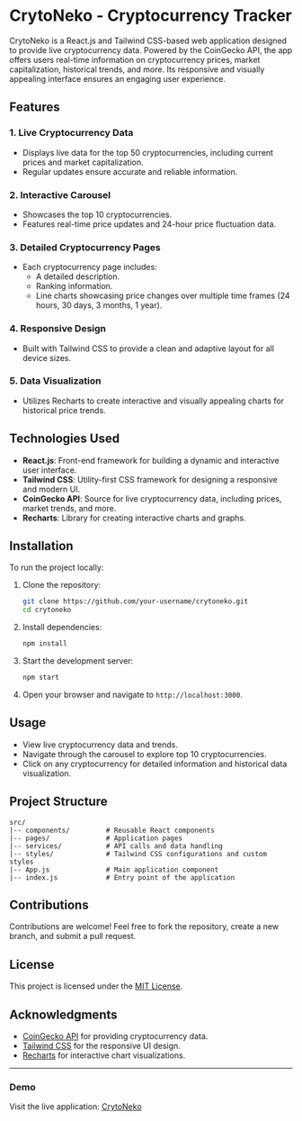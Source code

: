 # CrytoNeko - Cryptocurrency Tracker

CrytoNeko is a React.js and Tailwind CSS-based web application designed to provide live cryptocurrency data. Powered by the CoinGecko API, the app offers users real-time information on cryptocurrency prices, market capitalization, historical trends, and more. Its responsive and visually appealing interface ensures an engaging user experience.

## Features

### 1. **Live Cryptocurrency Data**
- Displays live data for the top 50 cryptocurrencies, including current prices and market capitalization.
- Regular updates ensure accurate and reliable information.

### 2. **Interactive Carousel**
- Showcases the top 10 cryptocurrencies.
- Features real-time price updates and 24-hour price fluctuation data.

### 3. **Detailed Cryptocurrency Pages**
- Each cryptocurrency page includes:
  - A detailed description.
  - Ranking information.
  - Line charts showcasing price changes over multiple time frames (24 hours, 30 days, 3 months, 1 year).

### 4. **Responsive Design**
- Built with Tailwind CSS to provide a clean and adaptive layout for all device sizes.

### 5. **Data Visualization**
- Utilizes Recharts to create interactive and visually appealing charts for historical price trends.

## Technologies Used

- **React.js**: Front-end framework for building a dynamic and interactive user interface.
- **Tailwind CSS**: Utility-first CSS framework for designing a responsive and modern UI.
- **CoinGecko API**: Source for live cryptocurrency data, including prices, market trends, and more.
- **Recharts**: Library for creating interactive charts and graphs.

## Installation

To run the project locally:

1. Clone the repository:
   ```bash
   git clone https://github.com/your-username/crytoneko.git
   cd crytoneko
   ```

2. Install dependencies:
   ```bash
   npm install
   ```

3. Start the development server:
   ```bash
   npm start
   ```

4. Open your browser and navigate to `http://localhost:3000`.

## Usage

- View live cryptocurrency data and trends.
- Navigate through the carousel to explore top 10 cryptocurrencies.
- Click on any cryptocurrency for detailed information and historical data visualization.

## Project Structure

```plaintext
src/
|-- components/         # Reusable React components
|-- pages/              # Application pages
|-- services/           # API calls and data handling
|-- styles/             # Tailwind CSS configurations and custom styles
|-- App.js              # Main application component
|-- index.js            # Entry point of the application
```

## Contributions

Contributions are welcome! Feel free to fork the repository, create a new branch, and submit a pull request.

## License

This project is licensed under the [MIT License](LICENSE).

## Acknowledgments

- [CoinGecko API](https://www.coingecko.com/en/api) for providing cryptocurrency data.
- [Tailwind CSS](https://tailwindcss.com/) for the responsive UI design.
- [Recharts](https://recharts.org/) for interactive chart visualizations.

---

### Demo
Visit the live application: [CrytoNeko](https://crytoneko.netlify.app/)
